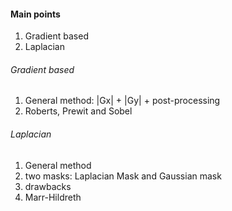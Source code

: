 #### Main points
1. Gradient based
2. Laplacian

###### Gradient based
1. General method: |Gx| + |Gy| + post-processing
2. Roberts, Prewit and Sobel

###### Laplacian
1. General method
2. two masks: Laplacian Mask and Gaussian mask
3. drawbacks
4. Marr-Hildreth

